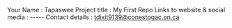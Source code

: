 Your Name : Tapaswee
Project title : My First Repo
Links to website & social media : -----
Contact details : tdixit9139@conestogac.on.ca
